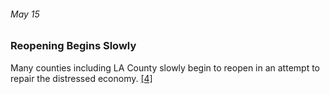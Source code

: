 ###### May 15

### Reopening Begins Slowly

Many counties including LA County slowly begin to reopen in an attempt to repair the distressed economy. [[4]](https://calmatters.org/health/coronavirus/2020/04/gavin-newsom-coronavirus-updates-timeline/)
